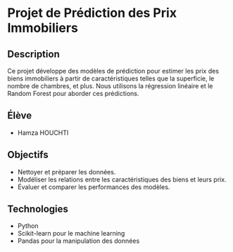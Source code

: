 # Projet de Prédiction des Prix Immobiliers

## Description
Ce projet développe des modèles de prédiction pour estimer les prix des biens immobiliers à partir de caractéristiques telles que la superficie, le nombre de chambres, et plus. Nous utilisons la régression linéaire et le Random Forest pour aborder ces prédictions.

## Élève
- Hamza HOUCHTI

## Objectifs
- Nettoyer et préparer les données.
- Modéliser les relations entre les caractéristiques des biens et leurs prix.
- Évaluer et comparer les performances des modèles.

## Technologies
- Python
- Scikit-learn pour le machine learning
- Pandas pour la manipulation des données
